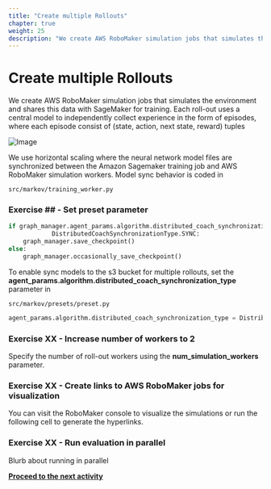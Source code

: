 ```yaml
---
title: "Create multiple Rollouts"
chapter: true
weight: 25
description: "We create AWS RoboMaker simulation jobs that simulates the environment and shares this data with SageMaker for training. Each roll-out uses a central model to independently collect experience in the form of episodes, where each episode consist of (state, action, next state, reward) tuples"
---
```


# Create multiple Rollouts 

We create AWS RoboMaker simulation jobs that simulates the environment and shares this data with SageMaker for training. Each roll-out uses a central model to independently collect experience in the form of episodes, where each episode consist of (state, action, next state, reward) tuples

![Image](/images/400workshop/fourrollouts.png)

We use horizontal scaling where the neural network model files are synchronized between the Amazon Sagemaker training job and AWS RoboMaker simulation workers. Model sync behavior is coded in 

`src/markov/training_worker.py`

### Exercise ## - Set preset parameter

```python
if graph_manager.agent_params.algorithm.distributed_coach_synchronization_type == 
            DistributedCoachSynchronizationType.SYNC:
    graph_manager.save_checkpoint()
else:
    graph_manager.occasionally_save_checkpoint()
```
To enable sync models to the s3 bucket for multiple rollouts, set the **agent_params.algorithm.distributed_coach_synchronization_type** parameter in

`src/markov/presets/preset.py`
```python
agent_params.algorithm.distributed_coach_synchronization_type = DistributedCoachSynchronizationType.SYNC
```

### Exercise XX - Increase number of workers to 2

Specify the number of roll-out workers using the **num_simulation_workers** parameter.

### Exercise XX - Create links to AWS RoboMaker jobs for visualization

You can visit the RoboMaker console to visualize the simulations or run the following cell to generate the hyperlinks.

### Exercise XX - Run evaluation in parallel

Blurb about running in parallel



**[Proceed to the next activity](../evaluation/)**
